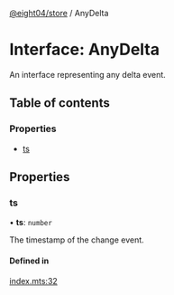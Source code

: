 [@eight04/store](../README.md) / AnyDelta

# Interface: AnyDelta

An interface representing any delta event.

## Table of contents

### Properties

- [ts](AnyDelta.md#ts)

## Properties

### ts

• **ts**: `number`

The timestamp of the change event.

#### Defined in

[index.mts:32](https://github.com/eight04/store/blob/7fa3f8a/index.mts#L32)
